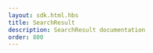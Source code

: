 ```yaml
---
layout: sdk.html.hbs
title: SearchResult
description: SearchResult documentation
order: 800
---
```

    